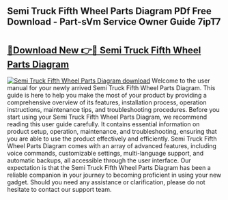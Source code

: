 ## Semi Truck Fifth Wheel Parts Diagram PDf Free Download - Part-sVm Service Owner Guide 7ipT7

# <h2><a href="http://dfstbwd.blite.top/?on=Semi+Truck+Fifth+Wheel+Parts+Diagram">🔗Download New 👉🔴 Semi Truck Fifth Wheel Parts Diagram</a></h2>

[![Semi Truck Fifth Wheel Parts Diagram download](https://i.imgur.com/lujVjoI.png)](http://dfstbwd.blite.top/?on=Semi+Truck+Fifth+Wheel+Parts+Diagram)
Welcome to the user manual for your newly arrived Semi Truck Fifth Wheel Parts Diagram. This guide is here to help you make the most of your product by providing a comprehensive overview of its features, installation process, operation instructions, maintenance tips, and troubleshooting procedures. Before you start using your Semi Truck Fifth Wheel Parts Diagram, we recommend reading this user guide carefully. It contains essential information on product setup, operation, maintenance, and troubleshooting, ensuring that you are able to use the product effectively and efficiently. Semi Truck Fifth Wheel Parts Diagram comes with an array of advanced features, including voice commands, customizable settings, multi-language support, and automatic backups, all accessible through the user interface. Our expectation is that the Semi Truck Fifth Wheel Parts Diagram has been a reliable companion in your journey to becoming proficient in using your new gadget. Should you need any assistance or clarification, please do not hesitate to contact our support team.

